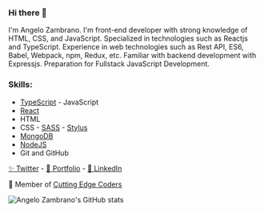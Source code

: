 ### Hi there 👋

I'm Angelo Zambrano. I'm front-end developer with strong knowledge of HTML, CSS, and JavaScript. Specialized in technologies such as Reactjs and TypeScript. Experience in web technologies such as Rest API, ES6, Babel, Webpack, npm, Redux, etc. Familiar with backend development with Expressjs. Preparation for Fullstack JavaScript Development.

### Skills:
-   [TypeScript](https://www.typescriptlang.org/) - JavaScript
-   [React](https://reactjs.org/)
-   HTML
-   CSS - [SASS](https://sass-lang.com/) - [Stylus](https://stylus-lang.com/)
-   [MongoDB](https://www.mongodb.com/)
-   [NodeJS](https://nodejs.org/en/)
-   Git and GitHub

[✨ Twitter](https://www.twitter.com/angelozdev) - 
[💼 Portfolio](https://portfolio.angelozdev.vercel.app/) - 
[👔 LinkedIn](https://www.linkedin.com/in/angelozdev/)

🚩 Member of [Cutting Edge Coders](https://github.com/CuttingEdgeCoders)

![Angelo Zambrano's GitHub stats](https://github-readme-stats.vercel.app/api?username=angelozdev&show_icons=true)
